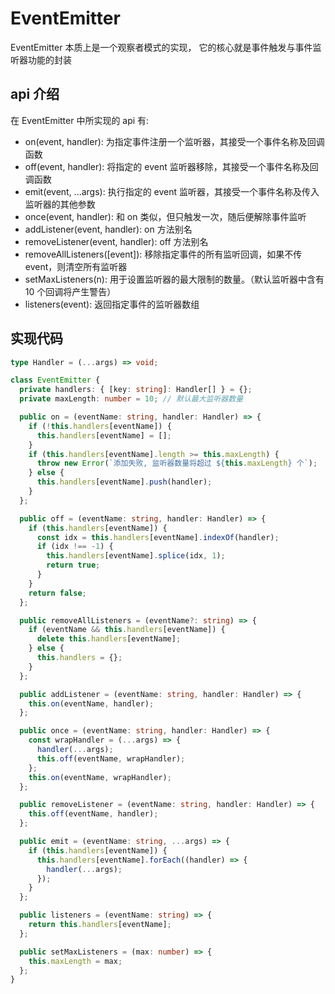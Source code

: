 # EventEmitter

EventEmitter 本质上是一个观察者模式的实现， 它的核心就是事件触发与事件监听器功能的封装

## api 介绍

在 EventEmitter 中所实现的 api 有:

- on(event, handler): 为指定事件注册一个监听器，其接受一个事件名称及回调函数
- off(event, handler): 将指定的 event 监听器移除，其接受一个事件名称及回调函数
- emit(event, ...args): 执行指定的 event 监听器，其接受一个事件名称及传入监听器的其他参数
- once(event, handler): 和 on 类似，但只触发一次，随后便解除事件监听
- addListener(event, handler): on 方法别名
- removeListener(event, handler): off 方法别名
- removeAllListeners([event]): 移除指定事件的所有监听回调，如果不传 event，则清空所有监听器
- setMaxListeners(n): 用于设置监听器的最大限制的数量。（默认监听器中含有 10 个回调将产生警告）
- listeners(event): 返回指定事件的监听器数组

## 实现代码

```ts
type Handler = (...args) => void;

class EventEmitter {
  private handlers: { [key: string]: Handler[] } = {};
  private maxLength: number = 10; // 默认最大监听器数量

  public on = (eventName: string, handler: Handler) => {
    if (!this.handlers[eventName]) {
      this.handlers[eventName] = [];
    }
    if (this.handlers[eventName].length >= this.maxLength) {
      throw new Error(`添加失败, 监听器数量将超过 ${this.maxLength} 个`);
    } else {
      this.handlers[eventName].push(handler);
    }
  };

  public off = (eventName: string, handler: Handler) => {
    if (this.handlers[eventName]) {
      const idx = this.handlers[eventName].indexOf(handler);
      if (idx !== -1) {
        this.handlers[eventName].splice(idx, 1);
        return true;
      }
    }
    return false;
  };

  public removeAllListeners = (eventName?: string) => {
    if (eventName && this.handlers[eventName]) {
      delete this.handlers[eventName];
    } else {
      this.handlers = {};
    }
  };

  public addListener = (eventName: string, handler: Handler) => {
    this.on(eventName, handler);
  };

  public once = (eventName: string, handler: Handler) => {
    const wrapHandler = (...args) => {
      handler(...args);
      this.off(eventName, wrapHandler);
    };
    this.on(eventName, wrapHandler);
  };

  public removeListener = (eventName: string, handler: Handler) => {
    this.off(eventName, handler);
  };

  public emit = (eventName: string, ...args) => {
    if (this.handlers[eventName]) {
      this.handlers[eventName].forEach((handler) => {
        handler(...args);
      });
    }
  };

  public listeners = (eventName: string) => {
    return this.handlers[eventName];
  };

  public setMaxListeners = (max: number) => {
    this.maxLength = max;
  };
}
```
